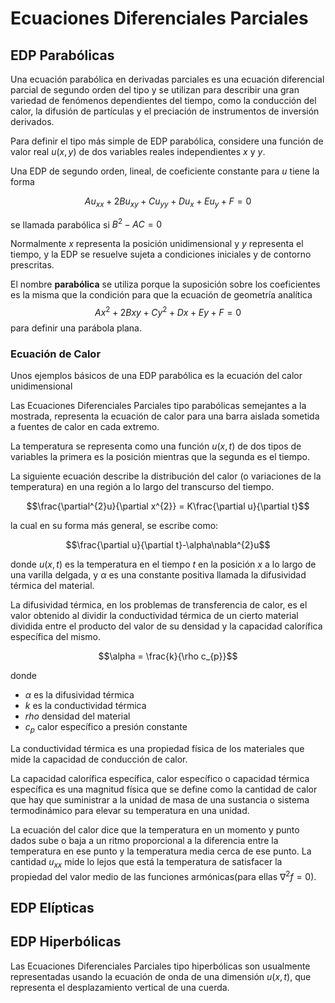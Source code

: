 # Ecuaciones Diferenciales Parciales

## EDP Parabólicas

Una ecuación parabólica en derivadas parciales es una ecuación diferencial parcial de segundo orden del tipo y se utilizan para describir una gran variedad de fenómenos dependientes del tiempo, como la conducción del calor, la difusión de partículas y el preciación de instrumentos de inversión derivados.

Para definir el tipo más simple de EDP parabólica, considere una función de valor real $u(x,y)$ de dos variables reales independientes $x$ y $y$.

Una EDP de segundo orden, lineal, de coeficiente constante para $u$ tiene la forma

$$Au_{xx}+2Bu_{xy}+Cu_{yy}+Du_{x}+Eu_{y}+F=0$$ 

se llamada parabólica si $B^{2}-AC = 0$

Normalmente $x$ representa la posición unidimensional y $y$ representa el tiempo, y la EDP se resuelve sujeta a condiciones iniciales y de contorno prescritas.

El nombre **parabólica** se utiliza porque la suposición sobre los coeficientes es la misma que la condición para que la ecuación de geometría analítica $$Ax^{2} +  2Bxy + Cy^{2} + Dx + Ey + F = 0$$ para definir una parábola plana.

### Ecuación de Calor

Unos ejemplos básicos de una EDP parabólica es la ecuación del calor unidimensional


Las Ecuaciones Diferenciales Parciales tipo parabólicas semejantes a la mostrada, representa la ecuación de calor para una barra aislada sometida a fuentes de calor en cada extremo.

La temperatura se representa como una función $u(x,t)$ de dos tipos de variables la primera es la posición mientras que la segunda es el tiempo. 

La siguiente ecuación describe la distribución del calor (o variaciones de la temperatura) en una región a lo largo del transcurso del tiempo.

$$\frac{\partial^{2}u}{\partial x^{2}} = K\frac{\partial u}{\partial t}$$

la cual en su forma más general, se escribe como: 

$$\frac{\partial u}{\partial t}-\alpha\nabla^{2}u$$

donde $u(x,t)$ es la temperatura en el tiempo $t$ en la posición 
$x$ a lo largo de una varilla delgada, y 
$\alpha$  es una constante positiva llamada la difusividad térmica del material.

La difusividad térmica, en los problemas de transferencia de calor, es el valor obtenido al dividir la conductividad térmica de un cierto material dividida entre el producto del valor de su densidad y la capacidad calorífica específica del mismo. 

$$\alpha = \frac{k}{\rho c_{p}}$$

donde
- $\alpha$ es la difusividad térmica
- $k$ es la conductividad térmica
- $rho$ densidad del material
- $c_{p}$ calor específico a presión constante

La conductividad térmica es una propiedad física de los materiales que mide la capacidad de conducción de calor.

La capacidad calorífica específica, calor específico o capacidad térmica específica es una magnitud física que se define como la cantidad de calor que hay que suministrar a la unidad de masa de una sustancia o sistema termodinámico para elevar su temperatura en una unidad.

La ecuación del calor dice que la temperatura en un momento y punto dados sube o baja a un ritmo proporcional a la diferencia entre la temperatura en ese punto y la temperatura media cerca de ese punto. La cantidad $u_{xx}$ mide lo lejos que está la temperatura de satisfacer la propiedad del valor medio de las funciones armónicas(para ellas $\nabla^{2}f = 0$).

## EDP Elípticas




## EDP Hiperbólicas

Las Ecuaciones Diferenciales Parciales tipo hiperbólicas son usualmente representadas usando la ecuación de onda de una dimensión $u(x,t)$, que representa el desplazamiento vertical de una cuerda.



